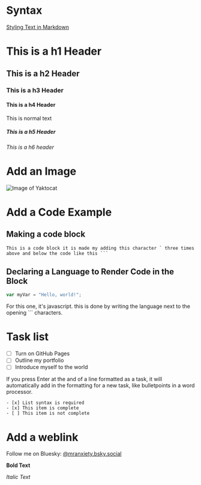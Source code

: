 # Syntax

[Styling Text in Markdown](https://docs.github.com/en/get-started/writing-on-github/getting-started-with-writing-and-formatting-on-github/basic-writing-and-formatting-syntax#styling-text)

# This is a h1 Header
## This is a h2 Header
### This is a h3 Header
#### This is a h4 Header
This is normal text
##### This is a h5 Header
###### This is a h6 header

# Add an Image
![Image of Yaktocat](https://octodex.github.com/images/yaktocat.png)

# Add a Code Example
## Making a code block
```
This is a code block it is made my adding this character ` three times above and below the code like this ```
```
## Declaring a Language to Render Code in the Block
``` javascript
var myVar = "Hello, world!";
```
For this one, it's javascript. this is done by writing the language next to the opening ``` characters.

# Task list
- [ ] Turn on GitHub Pages
- [ ] Outline my portfolio
- [ ] Introduce myself to the world

If you press Enter at the and of a line formatted as a task, it will automatically add in the formatting for a new task, like bulletpoints in a word processor.

```
- [x] List syntax is required
- [x] This item is complete
- [ ] This item is not complete
```
# Add a weblink
Follow me on Bluesky: [@mranxiety.bsky.social](https://bsky.app/profile/mranxiety.bsky.social)

**Bold Text**

*Italic Text*
